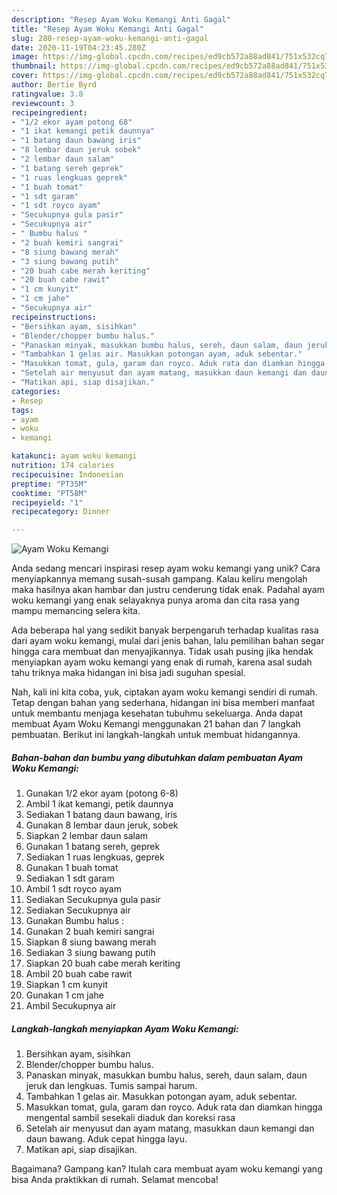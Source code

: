 ```yaml
---
description: "Resep Ayam Woku Kemangi Anti Gagal"
title: "Resep Ayam Woku Kemangi Anti Gagal"
slug: 280-resep-ayam-woku-kemangi-anti-gagal
date: 2020-11-19T04:23:45.280Z
image: https://img-global.cpcdn.com/recipes/ed9cb572a88ad841/751x532cq70/ayam-woku-kemangi-foto-resep-utama.jpg
thumbnail: https://img-global.cpcdn.com/recipes/ed9cb572a88ad841/751x532cq70/ayam-woku-kemangi-foto-resep-utama.jpg
cover: https://img-global.cpcdn.com/recipes/ed9cb572a88ad841/751x532cq70/ayam-woku-kemangi-foto-resep-utama.jpg
author: Bertie Byrd
ratingvalue: 3.8
reviewcount: 3
recipeingredient:
- "1/2 ekor ayam potong 68"
- "1 ikat kemangi petik daunnya"
- "1 batang daun bawang iris"
- "8 lembar daun jeruk sobek"
- "2 lembar daun salam"
- "1 batang sereh geprek"
- "1 ruas lengkuas geprek"
- "1 buah tomat"
- "1 sdt garam"
- "1 sdt royco ayam"
- "Secukupnya gula pasir"
- "Secukupnya air"
- " Bumbu halus "
- "2 buah kemiri sangrai"
- "8 siung bawang merah"
- "3 siung bawang putih"
- "20 buah cabe merah keriting"
- "20 buah cabe rawit"
- "1 cm kunyit"
- "1 cm jahe"
- "Secukupnya air"
recipeinstructions:
- "Bersihkan ayam, sisihkan"
- "Blender/chopper bumbu halus."
- "Panaskan minyak, masukkan bumbu halus, sereh, daun salam, daun jeruk dan lengkuas. Tumis sampai harum."
- "Tambahkan 1 gelas air. Masukkan potongan ayam, aduk sebentar."
- "Masukkan tomat, gula, garam dan royco. Aduk rata dan diamkan hingga mengental sambil sesekali diaduk dan koreksi rasa"
- "Setelah air menyusut dan ayam matang, masukkan daun kemangi dan daun bawang. Aduk cepat hingga layu."
- "Matikan api, siap disajikan."
categories:
- Resep
tags:
- ayam
- woku
- kemangi

katakunci: ayam woku kemangi 
nutrition: 174 calories
recipecuisine: Indonesian
preptime: "PT35M"
cooktime: "PT58M"
recipeyield: "1"
recipecategory: Dinner

---
```



![Ayam Woku Kemangi](https://img-global.cpcdn.com/recipes/ed9cb572a88ad841/751x532cq70/ayam-woku-kemangi-foto-resep-utama.jpg)

Anda sedang mencari inspirasi resep ayam woku kemangi yang unik? Cara menyiapkannya memang susah-susah gampang. Kalau keliru mengolah maka hasilnya akan hambar dan justru cenderung tidak enak. Padahal ayam woku kemangi yang enak selayaknya punya aroma dan cita rasa yang mampu memancing selera kita.



Ada beberapa hal yang sedikit banyak berpengaruh terhadap kualitas rasa dari ayam woku kemangi, mulai dari jenis bahan, lalu pemilihan bahan segar hingga cara membuat dan menyajikannya. Tidak usah pusing jika hendak menyiapkan ayam woku kemangi yang enak di rumah, karena asal sudah tahu triknya maka hidangan ini bisa jadi suguhan spesial.


Nah, kali ini kita coba, yuk, ciptakan ayam woku kemangi sendiri di rumah. Tetap dengan bahan yang sederhana, hidangan ini bisa memberi manfaat untuk membantu menjaga kesehatan tubuhmu sekeluarga. Anda dapat membuat Ayam Woku Kemangi menggunakan 21 bahan dan 7 langkah pembuatan. Berikut ini langkah-langkah untuk membuat hidangannya.

<!--inarticleads1-->

##### Bahan-bahan dan bumbu yang dibutuhkan dalam pembuatan Ayam Woku Kemangi:

1. Gunakan 1/2 ekor ayam (potong 6-8)
1. Ambil 1 ikat kemangi, petik daunnya
1. Sediakan 1 batang daun bawang, iris
1. Gunakan 8 lembar daun jeruk, sobek
1. Siapkan 2 lembar daun salam
1. Gunakan 1 batang sereh, geprek
1. Sediakan 1 ruas lengkuas, geprek
1. Gunakan 1 buah tomat
1. Sediakan 1 sdt garam
1. Ambil 1 sdt royco ayam
1. Sediakan Secukupnya gula pasir
1. Sediakan Secukupnya air
1. Gunakan  Bumbu halus :
1. Gunakan 2 buah kemiri sangrai
1. Siapkan 8 siung bawang merah
1. Sediakan 3 siung bawang putih
1. Siapkan 20 buah cabe merah keriting
1. Ambil 20 buah cabe rawit
1. Siapkan 1 cm kunyit
1. Gunakan 1 cm jahe
1. Ambil Secukupnya air




<!--inarticleads2-->

##### Langkah-langkah menyiapkan Ayam Woku Kemangi:

1. Bersihkan ayam, sisihkan
1. Blender/chopper bumbu halus.
1. Panaskan minyak, masukkan bumbu halus, sereh, daun salam, daun jeruk dan lengkuas. Tumis sampai harum.
1. Tambahkan 1 gelas air. Masukkan potongan ayam, aduk sebentar.
1. Masukkan tomat, gula, garam dan royco. Aduk rata dan diamkan hingga mengental sambil sesekali diaduk dan koreksi rasa
1. Setelah air menyusut dan ayam matang, masukkan daun kemangi dan daun bawang. Aduk cepat hingga layu.
1. Matikan api, siap disajikan.




Bagaimana? Gampang kan? Itulah cara membuat ayam woku kemangi yang bisa Anda praktikkan di rumah. Selamat mencoba!
